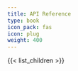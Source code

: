 ```yaml
---
title: API Reference
type: book
icon_pack: fas
icon: plug
weight: 400
---
```


{{< list_children >}}